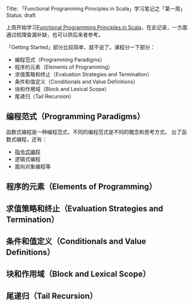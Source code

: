 Title: 「Functional Programming Principles in Scala」学习笔记之「第一周」
Status: draft

上周开始学习[Functional Programming Principles in Scala](https://www.coursera.org/learn/progfun1/home/info)，在此记录，一方面通过梳理查漏补缺，也可以供后来者参考。

「Getting Started」部分比较简单，就不说了。课程分一下部分：
* 编程范式（Programming Paradigms）
* 程序的元素（Elements of Programming）
* 求值策略和终止（Evaluation Strategies and Termination）
* 条件和值定义（Conditionals and Value Definitions）
* 块和作用域（Block and Lexical Scope）
* 尾递归（Tail Recursion）

## 编程范式（Programming Paradigms）
函数式编程是一种编程范式，不同的编程范式是不同的概念和思考方式。
出了函数式编程，还有：
* [指令式编程](https://zh.wikipedia.org/wiki/%E6%8C%87%E4%BB%A4%E5%BC%8F%E7%B7%A8%E7%A8%8B)
* 逻辑式编程
* 面向对象编程等

## 程序的元素（Elements of Programming）

## 求值策略和终止（Evaluation Strategies and Termination）

## 条件和值定义（Conditionals and Value Definitions）
## 块和作用域（Block and Lexical Scope）
## 尾递归（Tail Recursion）
